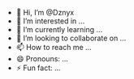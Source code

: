 - 👋 Hi, I’m @Dznyx
- 👀 I’m interested in ...
- 🌱 I’m currently learning ...
- 💞️ I’m looking to collaborate on ...
- 📫 How to reach me ...
- 😄 Pronouns: ...
- ⚡ Fun fact: ...

<!---
Dznyx/Dznyx is a ✨ special ✨ repository because its `README.md` (this file) appears on your GitHub profile.
You can click the Preview link to take a look at your changes.
--->
